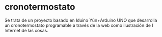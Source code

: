 # cronotermostato
Se trata de un proyecto basado en Iduino Yún+Arduino UNO que desarrolla un cronotermostato programable a través de la web como ilustración de l Internet de las cosas.
